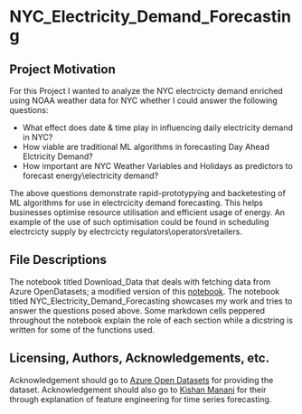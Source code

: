 # NYC_Electricity_Demand_Forecasting

## Project Motivation
For this Project I wanted to analyze the NYC electrcicty demand enriched using NOAA weather data for NYC whether I could answer the following questions:
- What effect does date & time play in influencing daily electricity demand in NYC?
- How viable are traditional ML algorithms in forecasting Day Ahead Elctricity Demand?
- How important are NYC Weather Variables and Holidays as predictors to forecast energy\electricity demand?

The above questions demonstrate rapid-prototypying and backetesting of ML algorithms for use in electrcicity demand forecasting. This helps businesses optimise resource utilisation and efficient usage of energy. An example of the use of such optimisation could be found in scheduling electrcicty supply by electrcicty regulators\operators\retailers.

## File Descriptions
The notebook titled Download_Data that deals with fetching data from Azure OpenDatasets; a modified version of this [notebook](https://github.com/Azure/OpenDatasetsNotebooks/blob/master/tutorials/energy-join/01-energy-join-weather-in-pandas.ipynb).
The notebook titled NYC_Electricity_Demand_Forecasting showcases my work and tries to answer the questions posed above. Some markdown cells peppered throughout the notebook explain the role of each section while a dicstring is written for some of the functions used.

## Licensing, Authors, Acknowledgements, etc.
Acknowledgement should go to [Azure Open Datasets](https://azure.microsoft.com/en-us/products/open-datasets) for providing the dataset. Acknowledgement should also go to [Kishan Manani](https://github.com/trainindata/feature-engineering-for-time-series-forecasting) for their through explanation of feature engineering for time series forecasting.
